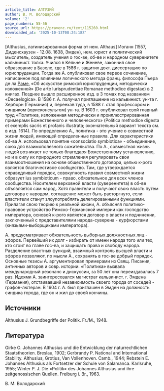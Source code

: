 ```yaml
---
article_title: АЛТУЗИЙ
author: В. М. Володарский
volume: '2'
page_numbers: 55-56
source_url: https://pravenc.ru/text/115260.html
downloaded_at: '2025-10-13T08:24:18Z'
---
```


[Althusius, латинизированная форма от нем. Althaus] Иоганн (1557, Диденсхаузен - 12.08. 1638, Эмден), нем. юрист и политический мыслитель, создатель учения о гос-ве, об-ве и народном суверенитете кальвинист. толка. Учился в Кёльне и Женеве, закончил свое образование в Базеле, где в 1586 г. защитил докт. диссертацию по юриспруденции. Тогда же А. опубликовал свое первое сочинение, написанное под влиянием логического метода франц. философа Пьера де ла [Раме](https://pravenc.ru/text/Раме.html), «Об искусстве римской юриспруденции, методически изложенной» (De arte Iurisprudentiae Romanae methodice digestae) в 2 книгах. Позднее вышло расширенное изд. в 3 томах под названием «Decaelogica». В 1586 г. А. получил приглашение из кальвинист. ун-та г. Херборн (Германия) и, переехав туда, в 1588 г. стал профессором и синдиком (юрисконсультом) ун-та. В 1603 г. опубликовал свой главный труд «Политика, изложенная методически и проиллюстрированная примерами Божественного и человеческого» (Politica methodice digesta et exemplis sacris et profanis illustrata; окончательный вариант текста см. в изд. 1614). По определению А., политика - это учение о совместной жизни людей, имеющей определенные правила. Для характеристики об-ва А. использовал понятие «consociatio symbiotica» - объединение, союз для взаимополезного сожительства. По А., совместная жизнь людей возникает не только благодаря Божественному установлению, но и в силу их природного стремления регулировать свои взаимоотношения на основе общественного договора, целью к-рого является благочестивое сообщество. Там, где утверждается справедливый порядок, совокупность правил совместной жизни образует ius symbioticum - право, обязательное для всех членов сообщества. Носителем верховной власти (суверенитета) в об-ве объявляется сам народ. Хотя правители и получают свою власть путем договора с народом, соглашение может быть расторгнуто, если властители станут злоупотреблять делегированными функциями. Прилагая свою теорию к реальной жизни, А. объяснял политико-правовое устройство Римско-Германской империи как господство императора, основой к-рого является договор о власти и подчинении, заключенный с представителями народа-суверена - курфюрстами (князьями-выборщиками императора).

А. предусматривает обязательность выборных должностных лиц - эфоров. Первейший их долг - избирать от имени народа того или тех, кто стоит во главе гос-ва, и защищать права и свободу народа. Разделение властных функций, взаимный контроль высшей власти и эфоров позволяют, по мысли А., сохранять в гос-ве добрый порядок. Основные тезисы А. аргументировал примерами из Свящ. Писания, античных авторов и совр. истории. «Политика» вызвала международный резонанс и дискуссии, за 50 лет она переиздавалась 7 раз. Идеями А. заинтересовался магистрат кальвинист. г. Эмдена (Германия), отстаивавший независимость своего города от соседей - графов-лютеран. В 1604 г. А. был приглашен в Эмден на должность синдика города, где он и жил до своей кончины.

## Источники

Althusius J. Grundbegriffe der Politik. Fr./M., 1948.

## Литература

Girke O. Johannes Althusius und die Entwicklung der naturrechtlichen Staatstheorien. Breslau, 1902; Gerbrandy P. National and International Stability. Althusius, Grotius, Van Vollenhoven. Camb., 1944; Rebstein E. Johannes Althusius als Fortsetzer der Schule von Salamanca. Karlsruhe, 1955; Winter P. J. Die «Politik» des Johannes Althusius und ihre zeitgenossischen Quellen. Freiburg i. Br., 1963.

В. М. Володарский
